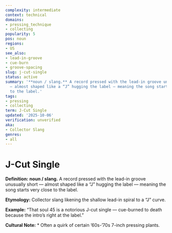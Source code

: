 ```yaml
---
complexity: intermediate
context: technical
domains:
- pressing_technique
- collecting
popularity: 5
pos: noun
regions:
- US
see_also:
- lead-in-groove
- cue-burn
- groove-spacing
slug: j-cut-single
status: active
summary: '**noun / slang.** A record pressed with the lead-in groove unusually short
  — almost shaped like a “J” hugging the label — meaning the song starts very close
  to the label.'
tags:
- pressing
- collecting
term: J-Cut Single
updated: '2025-10-06'
verification: unverified
aka:
- Collector Slang
genres:
- all
---
```


# J-Cut Single

**Definition:** **noun / slang.** A record pressed with the lead-in groove unusually short — almost shaped like a “J” hugging the label — meaning the song starts very close to the label.

**Etymology:** Collector slang likening the shallow lead-in spiral to a “J” curve.

**Example:** “That soul 45 is a notorious J-cut single — cue-burned to death because the intro’s right at the label.”

**Cultural Note:** * Often a quirk of certain ’60s-’70s 7-inch pressing plants.

